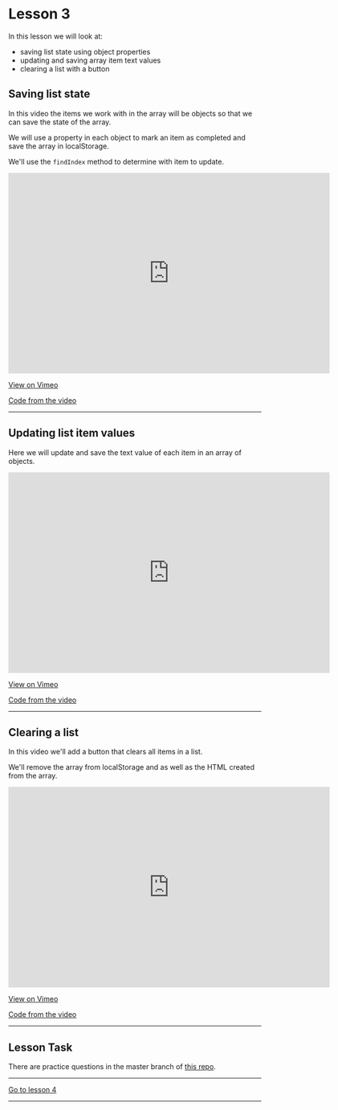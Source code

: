 # Lesson 3

In this lesson we will look at:

-   saving list state using object properties
-   updating and saving array item text values
-   clearing a list with a button

## Saving list state

In this video the items we work with in the array will be objects so that we can save the state of the array.

We will use a property in each object to mark an item as completed and save the array in localStorage.

We'll use the `findIndex` method to determine with item to update.

<iframe src="https://player.vimeo.com/video/458283063" width="640" height="400" frameborder="0" allow="autoplay; fullscreen" allowfullscreen></iframe>

<a href="https://vimeo.com/458283063/5dbac4a082" target="_blank">View on Vimeo</a>

<a href="https://github.com/NoroffFEU/saving-list-state-in-localstorage" target="_blank">Code from the video</a>

---

## Updating list item values

Here we will update and save the text value of each item in an array of objects.

<iframe src="https://player.vimeo.com/video/458449710" width="640" height="400" frameborder="0" allow="autoplay; fullscreen" allowfullscreen></iframe>

<a href="https://vimeo.com/458449710/674a701a40" target="_blank">View on Vimeo</a>

<a href="https://github.com/NoroffFEU/saving-list-state-in-localstorage" target="_blank">Code from the video</a>

---

## Clearing a list

In this video we'll add a button that clears all items in a list.

We'll remove the array from localStorage and as well as the HTML created from the array.

<iframe src="https://player.vimeo.com/video/458668966" width="640" height="400" frameborder="0" allow="autoplay; fullscreen" allowfullscreen></iframe>

<a href="https://vimeo.com/458668966/b4dcc13922" target="_blank">View on Vimeo</a>

<a href="https://github.com/NoroffFEU/update-and-store-item-values-in-a-list/tree/with-clear-button" target="_blank">Code from the video</a>

---

## Lesson Task

There are practice questions in the master branch of [this repo](https://github.com/NoroffFEU/lesson-task-js2-module2-lesson3).

<!--
Attempt the answers before checking them against the answers in the `script.js` file in the [answers branch](https://github.com/NoroffFEU/lesson-task-js2-module2-lesson3/tree/answers) of the repo. -->

---

[Go to lesson 4](4)

---
